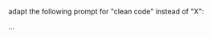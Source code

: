 adapt the following prompt for "clean code" instead of "X":

...


<!-- (اینجا مرحله‌ایه که تجربیات صنعتی و تجریبات استاد می‌تونه اضافه بشه) -->
<!-- ایده: اگه سایت‌های refacturing.guru و ... رو اضافه کنم، کیفیت چه‌طور میشه؟ -->